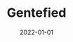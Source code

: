 ---
title: Gentefied
date: 2022-01-01
description: The Latino Drama-Comedy Genetified was not renewed for a third season. 
seasons: 2
episodes: 18
netflix-url: https://www.netflix.com/title/80198208
source-name: Wikipedia
source-url: https://en.wikipedia.org/wiki/Gentefied
---